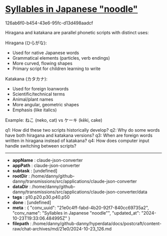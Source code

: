 # [Syllables in Japanese "noodle"](https://claude.ai/chat/21e0c4ff-fabd-4b20-92f7-840cc69735a2)

126ab6f0-b454-43e6-95fc-d13d498aadcf

 Hiragana and katakana are parallel phonetic scripts with distinct uses:

Hiragana (ひらがな):
- Used for native Japanese words
- Grammatical elements (particles, verb endings)
- More curved, flowing shapes
- Primary script for children learning to write

Katakana (カタカナ):
- Used for foreign loanwords
- Scientific/technical terms
- Animal/plant names
- More angular, geometric shapes
- Emphasis (like italics)

Example: ねこ (neko, cat) vs ケーキ (kēki, cake)

q1: How did these two scripts historically develop?
q2: Why do some words have both hiragana and katakana versions?
q3: When are foreign words written in hiragana instead of katakana?
q4: How does computer input handle switching between scripts?

---

* **appName** : claude-json-converter
* **appPath** : claude-json-converter
* **subtask** : [undefined]
* **rootDir** : /home/danny/github-danny/transmissions/src/applications/claude-json-converter
* **dataDir** : /home/danny/github-danny/transmissions/src/applications/claude-json-converter/data
* **tags** : p10.p20.p30.p40.p50
* **done** : [undefined]
* **meta** : {
  "conv_uuid": "21e0c4ff-fabd-4b20-92f7-840cc69735a2",
  "conv_name": "Syllables in Japanese \"noodle\"",
  "updated_at": "2024-10-23T19:33:06.484995Z"
}
* **filepath** : /home/danny/github-danny/hyperdata/docs/postcraft/content-raw/chat-archives/md/21e0/2024-10-23_126.md